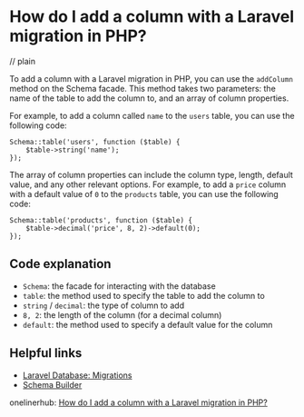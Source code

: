 # How do I add a column with a Laravel migration in PHP?
// plain

To add a column with a Laravel migration in PHP, you can use the `addColumn` method on the Schema facade. This method takes two parameters: the name of the table to add the column to, and an array of column properties.

For example, to add a column called `name` to the `users` table, you can use the following code:
```
Schema::table('users', function ($table) {
    $table->string('name');
});
```

The array of column properties can include the column type, length, default value, and any other relevant options. For example, to add a `price` column with a default value of `0` to the `products` table, you can use the following code:

```
Schema::table('products', function ($table) {
    $table->decimal('price', 8, 2)->default(0);
});
```

## Code explanation

- `Schema`: the facade for interacting with the database
- `table`: the method used to specify the table to add the column to
- `string` / `decimal`: the type of column to add
- `8, 2`: the length of the column (for a decimal column)
- `default`: the method used to specify a default value for the column

## Helpful links
- [Laravel Database: Migrations](https://laravel.com/docs/7.x/migrations)
- [Schema Builder](https://laravel.com/docs/7.x/migrations#schema-builder)

onelinerhub: [How do I add a column with a Laravel migration in PHP?](https://onelinerhub.com/php-laravel/how-do-i-add-a-column-with-a-laravel-migration-in-php)